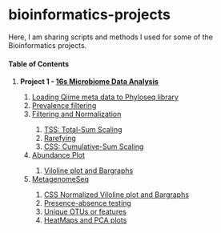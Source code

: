 # bioinformatics-projects

Here, I am sharing scripts and methods I used for some of the Bioinformatics projects.

#### Table of Contents
<ol start="1">
  <li><strong>Project 1 - <a href="https://github.com/wijerasa/bioinformatics-projects/wiki/16s-Microbiome-Data-Analysis">16s Microbiome Data Analysis</a></strong></li>
  <ol start="i">
   <li><a href="https://github.com/wijerasa/bioinformatics-projects/wiki/16s-Microbiome-Data-Analysis#loading-qiime-meta-data-to-phyloseq-library">Loading Qiime meta data to Phyloseq library</a></li>
   <li><a href="https://github.com/wijerasa/bioinformatics-projects/wiki/16s-Microbiome-Data-Analysis#prevalence-filtering">Prevalence filtering</a></li>
   <li><a href="https://github.com/wijerasa/bioinformatics-projects/wiki/16s-Microbiome-Data-Analysis#filter-entries-with-unidentied-phylum">Filtering and Normalization</a></li>
    <ol start="i.i">
      <li><a href="https://github.com/wijerasa/bioinformatics-projects/wiki/16s-Microbiome-Data-Analysis#tss">TSS: Total-Sum Scaling</a></li>
      <li> <a href="https://github.com/wijerasa/bioinformatics-projects/wiki/16s-Microbiome-Data-Analysis#rarefying">Rarefying</a></li>
      <li> <a href="https://github.com/wijerasa/bioinformatics-projects/wiki/16s-Microbiome-Data-Analysis#css">CSS: Cumulative-Sum Scaling</a></li>
   </ol>
    <li><a href="https://github.com/wijerasa/bioinformatics-projects/wiki/16s-Microbiome-Data-Analysis#abundance-plot">Abundance Plot</a></li>
    <ol start="i.i">
      <li><a href="https://github.com/wijerasa/bioinformatics-projects/wiki/16s-Microbiome-Data-Analysis#viloline-plot-and-bargraphs">Viloline plot and Bargraphs</a></li>
   </ol>
    <li><a href="https://github.com/wijerasa/bioinformatics-projects/wiki/16s-Microbiome-Data-Analysis#metagenomeseq">MetagenomeSeq</a></li>
    <ol start="i.i">
      <li><a href="https://github.com/wijerasa/bioinformatics-projects/wiki/16s-Microbiome-Data-Analysis#viloline-plot-and-bargraphs-1">CSS Normalized Viloline plot and Bargraphs</a></li>
      <li><a href="https://github.com/wijerasa/bioinformatics-projects/wiki/16s-Microbiome-Data-Analysis#presence-absence-testing">Presence-absence testing</a></li>
      <li><a href="https://github.com/wijerasa/bioinformatics-projects/wiki/16s-Microbiome-Data-Analysis#unique-otus-or-features">Unique OTUs or features</a></li>
      <li><a href="https://github.com/wijerasa/bioinformatics-projects/wiki/16s-Microbiome-Data-Analysis#heatmaps-and-pca-plots">HeatMaps and PCA plots</a></li>
   </ol>
  </ol>
  

